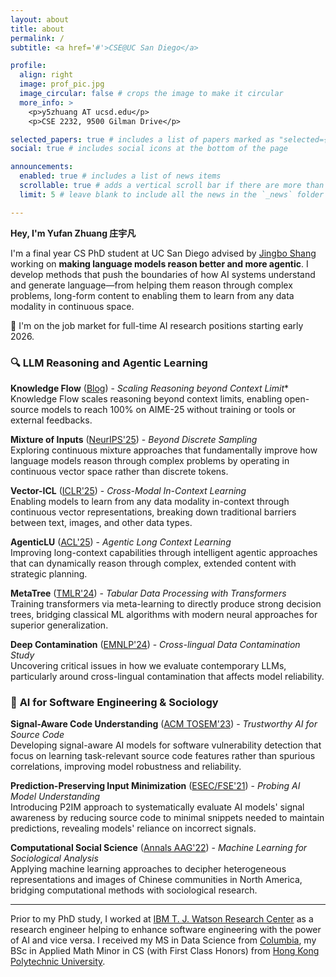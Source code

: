 ```yaml
---
layout: about
title: about
permalink: /
subtitle: <a href='#'>CSE@UC San Diego</a>

profile:
  align: right
  image: prof_pic.jpg
  image_circular: false # crops the image to make it circular
  more_info: >
    <p>y5zhuang AT ucsd.edu</p>
    <p>CSE 2232, 9500 Gilman Drive</p>

selected_papers: true # includes a list of papers marked as "selected={true}"
social: true # includes social icons at the bottom of the page

announcements:
  enabled: true # includes a list of news items
  scrollable: true # adds a vertical scroll bar if there are more than 3 news items
  limit: 5 # leave blank to include all the news in the `_news` folder

---
```

**Hey, I'm Yufan Zhuang 庄宇凡**

I'm a final year CS PhD student at UC San Diego advised by [Jingbo Shang](https://shangjingbo1226.github.io/) working on **making language models reason better and more agentic**. I develop methods that push the boundaries of how AI systems understand and generate language—from helping them reason through complex problems, long-form content to enabling them to learn from any data modality in continuous space.

👋 I'm on the job market for full-time AI research positions starting early 2026.

### 🔍 **LLM Reasoning and Agentic Learning**
**Knowledge Flow** ([Blog](https://yufanzhuang.notion.site/knowledge-flow)) - *Scaling Reasoning beyond Context Limit**
Knowledge Flow scales reasoning beyond context limits, enabling open-source models to reach 100% on AIME-25 without training or tools or external feedbacks.

**Mixture of Inputs** ([NeurIPS'25](https://arxiv.org/abs/2505.14827)) - *Beyond Discrete Sampling*  
Exploring continuous mixture approaches that fundamentally improve how language models reason through complex problems by operating in continuous vector space rather than discrete tokens.

**Vector-ICL** ([ICLR'25](https://arxiv.org/abs/2410.05629)) - *Cross-Modal In-Context Learning*  
Enabling models to learn from any data modality in-context through continuous vector representations, breaking down traditional barriers between text, images, and other data types.

**AgenticLU** ([ACL'25](https://arxiv.org/abs/2502.15920)) - *Agentic Long Context Learning*  
Improving long-context capabilities through intelligent agentic approaches that can dynamically reason through complex, extended content with strategic planning.

**MetaTree** ([TMLR'24](https://arxiv.org/abs/2402.03774)) - *Tabular Data Processing with Transformers*  
Training transformers via meta-learning to directly produce strong decision trees, bridging classical ML algorithms with modern neural approaches for superior generalization.

**Deep Contamination** ([EMNLP'24](https://arxiv.org/abs/2406.13236)) - *Cross-lingual Data Contamination Study*  
Uncovering critical issues in how we evaluate contemporary LLMs, particularly around cross-lingual contamination that affects model reliability.

### 🔬 **AI for Software Engineering & Sociology**
**Signal-Aware Code Understanding** ([ACM TOSEM'23](https://dl.acm.org/doi/10.1145/3597202)) - *Trustworthy AI for Source Code*  
Developing signal-aware AI models for software vulnerability detection that focus on learning task-relevant source code features rather than spurious correlations, improving model robustness and reliability.

**Prediction-Preserving Input Minimization** ([ESEC/FSE'21](https://2021.esec-fse.org/details/fse-2021-papers/14/Probing-Model-Signal-Awareness-via-Prediction-Preserving-Input-Minimization)) - *Probing AI Model Understanding*  
Introducing P2IM approach to systematically evaluate AI models' signal awareness by reducing source code to minimal snippets needed to maintain predictions, revealing models' reliance on incorrect signals.

**Computational Social Science** ([Annals AAG'22](https://www.tandfonline.com/doi/abs/10.1080/24694452.2022.2042180)) - *Machine Learning for Sociological Analysis*  
Applying machine learning approaches to decipher heterogeneous representations and images of Chinese communities in North America, bridging computational methods with sociological research.

---

Prior to my PhD study, I worked at [IBM T. J. Watson Research Center](https://research.ibm.com/labs/yorktown-heights) as a research engineer helping to enhance software engineering with the power of AI and vice versa. I received my MS in Data Science from [Columbia](https://datascience.columbia.edu/), my BSc in Applied Math Minor in CS (with First Class Honors) from [Hong Kong Polytechnic University](https://www.polyu.edu.hk/ama/).
